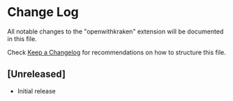 # Change Log

All notable changes to the "openwithkraken" extension will be documented in this file.

Check [Keep a Changelog](http://keepachangelog.com/) for recommendations on how to structure this file.

## [Unreleased]

- Initial release